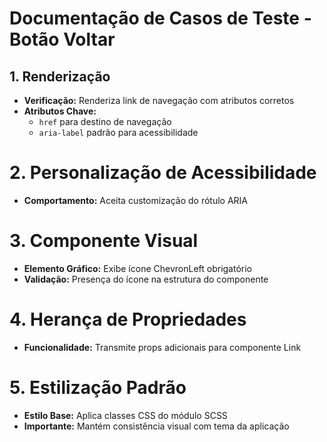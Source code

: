 # Documentação de Casos de Teste - Botão Voltar

## 1. Renderização

- **Verificação:** Renderiza link de navegação com atributos corretos
- **Atributos Chave:**
  - `href` para destino de navegação
  - `aria-label` padrão para acessibilidade

# 2. Personalização de Acessibilidade

- **Comportamento:** Aceita customização do rótulo ARIA

# 3. Componente Visual

- **Elemento Gráfico:** Exibe ícone ChevronLeft obrigatório
- **Validação:** Presença do ícone na estrutura do componente

# 4. Herança de Propriedades

- **Funcionalidade:** Transmite props adicionais para componente Link

# 5. Estilização Padrão

- **Estilo Base:** Aplica classes CSS do módulo SCSS
- **Importante:** Mantém consistência visual com tema da aplicação
